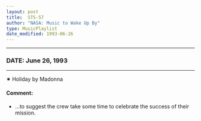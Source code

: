 ```yaml
---
layout: post
title:  STS-57
author: "NASA: Music to Wake Up By"
type: MusicPlaylist
date_modified: 1993-06-26
---
```


----
### DATE: June 26, 1993
----
✷ Holiday by Madonna

#### Comment:
* ...to suggest the crew take some time to celebrate the success of their mission.
